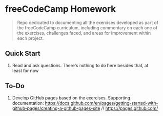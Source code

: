 # freeCodeCamp Homework

> Repo dedicated to documenting all the exercises developed as part of the freeCodeCamp curriculum, including commentary on each one of the exercises, challenges faced, and areas for improvement within each project.

## Quick Start

1. Read and ask questions. There's nothing to do here besides that, at least for now

## To-Do

1. Develop GitHub pages based on the exercises. Supporting documentation: https://docs.github.com/en/pages/getting-started-with-github-pages/creating-a-github-pages-site // https://pages.github.com/
